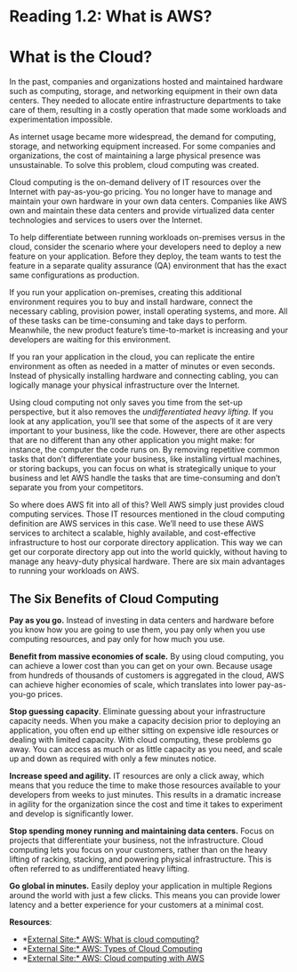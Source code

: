 # Reading 1.2: What is AWS?

# **What is the Cloud?**

In the past, companies and organizations hosted and maintained hardware such as computing, storage, and networking equipment in their own data centers. They needed to allocate entire infrastructure departments to take care of them, resulting in a costly operation that made some workloads and experimentation impossible.

As internet usage became more widespread, the demand for computing, storage, and networking equipment increased. For some companies and organizations, the cost of maintaining a large physical presence was unsustainable. To solve this problem, cloud computing was created.

Cloud computing is the on-demand delivery of IT resources over the Internet with pay-as-you-go pricing. You no longer have to manage and maintain your own hardware in your own data centers. Companies like AWS own and maintain these data centers and provide virtualized data center technologies and services to users over the Internet.

To help differentiate between running workloads on-premises versus in the cloud, consider the scenario where your developers need to deploy a new feature on your application. Before they deploy, the team wants to test the feature in a separate quality assurance (QA) environment that has the exact same configurations as production.

If you run your application on-premises, creating this additional environment requires you to buy and install hardware, connect the necessary cabling, provision power, install operating systems, and more. All of these tasks can be time-consuming and take days to perform. Meanwhile, the new product feature’s time-to-market is increasing and your developers are waiting for this environment.

If you ran your application in the cloud, you can replicate the entire environment as often as needed in a matter of minutes or even seconds. Instead of physically installing hardware and connecting cabling, you can logically manage your physical infrastructure over the Internet.

Using cloud computing not only saves you time from the set-up perspective, but it also removes the *undifferentiated heavy lifting*. If you look at any application, you’ll see that some of the aspects of it are very important to your business, like the code. However, there are other aspects that are no different than any other application you might make: for instance, the computer the code runs on. By removing repetitive common tasks that don’t differentiate your business, like installing virtual machines, or storing backups, you can focus on what is strategically unique to your business and let AWS handle the tasks that are time-consuming and don’t separate you from your competitors.

So where does AWS fit into all of this? Well AWS simply just provides cloud computing services. Those IT resources mentioned in the cloud computing definition are AWS services in this case. We’ll need to use these AWS services to architect a scalable, highly available, and cost-effective infrastructure to host our corporate directory application. This way we can get our corporate directory app out into the world quickly, without having to manage any heavy-duty physical hardware. There are six main advantages to running your workloads on AWS.

## **The Six Benefits of Cloud Computing**

**Pay as you go.** Instead of investing in data centers and hardware before you know how you are going to use them, you pay only when you use computing resources, and pay only for how much you use.

**Benefit from massive economies of scale.** By using cloud computing, you can achieve a lower cost than you can get on your own. Because usage from hundreds of thousands of customers is aggregated in the cloud, AWS can achieve higher economies of scale, which translates into lower pay-as-you-go prices.

**Stop guessing capacity**. Eliminate guessing about your infrastructure capacity needs. When you make a capacity decision prior to deploying an application, you often end up either sitting on expensive idle resources or dealing with limited capacity. With cloud computing, these problems go away. You can access as much or as little capacity as you need, and scale up and down as required with only a few minutes notice.

**Increase speed and agility.** IT resources are only a click away, which means that you reduce the time to make those resources available to your developers from weeks to just minutes. This results in a dramatic increase in agility for the organization since the cost and time it takes to experiment and develop is significantly lower.

**Stop spending money running and maintaining data centers.** Focus on projects that differentiate your business, not the infrastructure. Cloud computing lets you focus on your customers, rather than on the heavy lifting of racking, stacking, and powering physical infrastructure. This is often referred to as undifferentiated heavy lifting.

**Go global in minutes.** Easily deploy your application in multiple Regions around the world with just a few clicks. This means you can provide lower latency and a better experience for your customers at a minimal cost.

**Resources**:

- *[External Site:* AWS: What is cloud computing?](https://aws.amazon.com/what-is-cloud-computing/)
- *[External Site:* AWS: Types of Cloud Computing](http://docs.aws.amazon.com/whitepapers/latest/aws-overview/types-of-cloud-computing.html)
- *[External Site:* AWS: Cloud computing with AWS](https://aws.amazon.com/what-is-aws/)